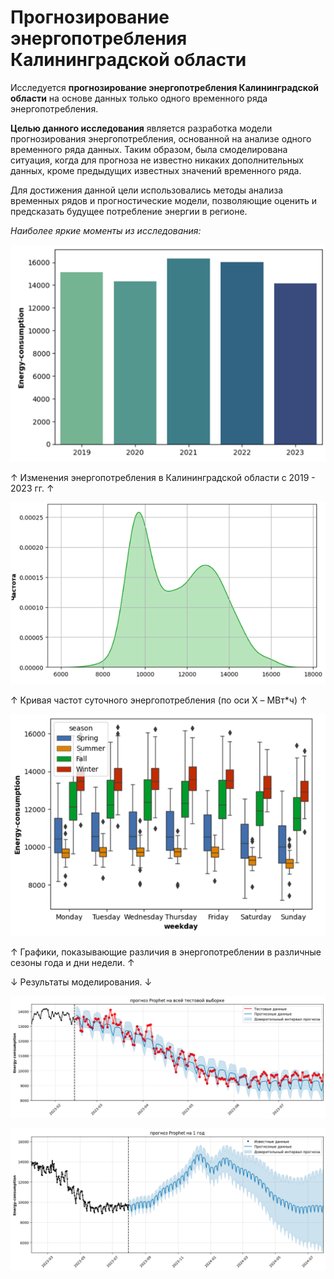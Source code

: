 # Прогнозирование энергопотребления Калининградской области


Исследуется **прогнозирование энергопотребления Калининградской области** на основе данных только одного временного ряда энергопотребления. 

**Целью данного исследования** является разработка модели прогнозирования энергопотребления, основанной на анализе одного временного ряда данных. Таким образом, была смоделирована ситуация, когда для прогноза не известно никаких дополнительных данных, кроме предыдущих известных значений временного ряда. 

Для достижения данной цели использовались методы анализа временных рядов и прогностические модели, позволяющие оценить и предсказать будущее потребление энергии в регионе.


_Наиболее яркие моменты из исследования:_

![](Images/image-4.png)

↑ Изменения энергопотребления в Калининградской области с 2019 - 2023 гг. ↑


![](Images/image-3.png)

↑ Кривая частот суточного энергопотребления (по оси X – МВт*ч) ↑


![](Images/image-2.png)

↑ Графики, показывающие различия в энергопотреблении в различные сезоны года и дни недели. ↑


 ↓ Результаты моделирования.  ↓

![](Images/image-1.png)

![](Images/image.png)
